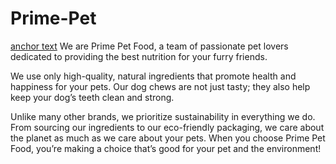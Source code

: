 # Prime-Pet
[anchor text](https://theprimepetfood.com/) We are Prime Pet Food, a team of passionate pet lovers dedicated to providing the best nutrition for your furry friends.

We use only high-quality, natural ingredients that promote health and happiness for your pets. Our dog chews are not just tasty; they also help keep your dog’s teeth clean and strong.

Unlike many other brands, we prioritize sustainability in everything we do. From sourcing our ingredients to our eco-friendly packaging, we care about the planet as much as we care about your pets. When you choose Prime Pet Food, you’re making a choice that’s good for your pet and the environment!

